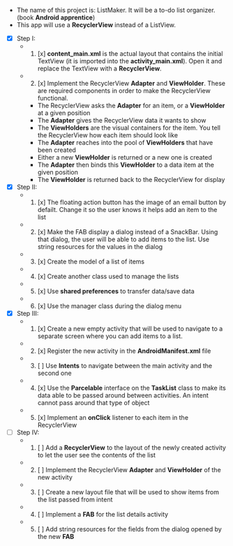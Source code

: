 * The name of this project is: ListMaker. It will be a to-do list organizer. (book **Android apprentice**)
* This app will use a **RecyclerView** instead of a ListView.
* [x] Step I:
    * 1. [x] **content_main.xml** is the actual layout that contains the initial TextView (it is imported into the **activity_main.xml**). Open it and replace the TextView with a **RecyclerView**. 
    * 2. [x] Implement the RecyclerView **Adapter** and **ViewHolder**. These are required components in order to make the RecyclerView functional.
        * The RecyclerView asks the **Adapter** for an item, or a **ViewHolder** at a given position
        * The **Adapter** gives the RecyclerView data it wants to show
        * The **ViewHolders** are the visual containers for the item. You tell the RecyclerView how each item should look like
        * The **Adapter** reaches into the pool of **ViewHolders** that have been created
        * Either a new **ViewHolder** is returned or a new one is created
        * The **Adapter** then binds this **ViewHolder** to a data item at the given position
        * The **ViewHolder** is returned back to the RecyclerView for display
* [x] Step II:
    * 1. [x] The floating action button has the image of an email button by defailt. Change it so the user knows it helps add an item to the list
    * 2. [x] Make the FAB display a dialog instead of a SnackBar. Using that dialog, the user will be able to add items to the list. Use string resources for the values in the dialog
    * 3. [x] Create the model of a list of items
    * 4. [x] Create another class used to manage the lists
    * 5. [x] Use **shared preferences** to transfer data/save data
    * 6. [x] Use the manager class during the dialog menu
* [x] Step III:
    * 1. [x]  Create a new empty activity that will be used to navigate to a separate screen where you can add items to a list.
    * 2. [x] Register the new activity in the **AndroidManifest.xml** file
    * 3. [ ] Use **Intents** to navigate between the main activity and the second one
    * 4. [x] Use the **Parcelable** interface on the **TaskList** class to make its data able to be passed around between activities. An intent cannot pass around that type of object
    * 5. [x] Implement an **onClick** listener to each item in the RecyclerView
* [ ] Step IV:
    * 1. [ ] Add a **RecyclerView** to the layout of the newly created activity to let the user see the contents of the list
    * 2. [ ] Implement the RecyclerView **Adapter** and **ViewHolder** of the new activity
    * 3. [ ] Create a new layout file that will be used to show items from the list passed from intent
    * 4. [ ] Implement a **FAB** for the list details activity
    * 5. [ ] Add string resources for the fields from the dialog opened by the new **FAB**
    
